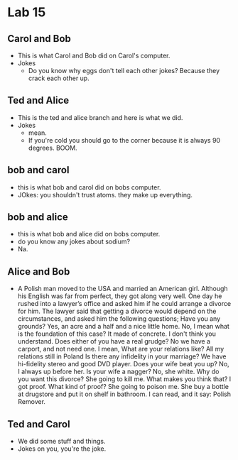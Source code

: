 # Lab 15

## Carol and Bob
* This is what Carol and Bob did on Carol's computer.
* Jokes
  * Do you know why eggs don't tell each other jokes? Because they crack each other up.

## Ted and Alice
* This is the ted and alice branch and here is what we did.
* Jokes
  * mean.
  * If you're cold you should go to the corner because it is always 90 degrees. BOOM.

## bob and carol
* this is what bob and carol did on bobs computer.
* JOkes:  you shouldn't trust atoms.  they make up everything. 

## bob and alice
* this is what bob and alice did on bobs computer.
* do you know any jokes about sodium?
* Na.
## Alice and Bob 
* A Polish man moved to the USA and married an American girl. Although his English was far from perfect, they got along very well. One day he rushed into a lawyer’s office and asked him if he could arrange a divorce for him. The lawyer said that getting a divorce would depend on the circumstances, and asked him the following questions; Have you any grounds? Yes, an acre and a half and a nice little home. No, I mean what is the foundation of this case? It made of concrete. I don't think you understand. Does either of you have a real grudge? No we have a carport, and not need one. I mean, What are your relations like? All my relations still in Poland Is there any infidelity in your marriage? We have hi-fidelity stereo and good DVD player. Does your wife beat you up? No, I always up before her. Is your wife a nagger? No, she white. Why do you want this divorce? She going to kill me. What makes you think that? I got proof. What kind of proof? She going to poison me. She buy a bottle at drugstore and put it on shelf in bathroom. I can read, and it say: Polish Remover.

## Ted and Carol
* We did some stuff and things.
* Jokes on you, you're the joke.
